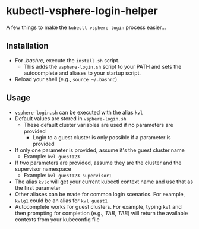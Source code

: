 # kubectl-vsphere-login-helper
A few things to make the `kubectl vsphere login` process easier...  

## Installation
* For *.bashrc*, execute the `install.sh` script. 
  * This adds the `vsphere-login.sh` script to your PATH and sets the autocomplete and aliases to your startup script. 
* Reload your shell (e.g., `source ~/.bashrc`)

## Usage
* `vsphere-login.sh` can be executed with the alias `kvl`
* Default values are stored in `vsphere-login.sh`
  * These default cluster variables are used if no parameters are provided
    * Login to a guest cluster is only possible if a parameter is provided
* If only one parameter is provided, assume it's the guest cluster name
  * Example: `kvl guest123` 
* If two parameters are provided, assume they are the cluster and the supervisor namespace
  * Example: `kvl guest123 supervisor1`
* The alias `kvlc` will get your current kubectl context name and use that as the first parameter
* Other aliases can be made for common login scenarios. For example, `kvlg1` could be an alias for `kvl guest1`
* Autocomplete works for guest clusters. For example, typing `kvl` and then prompting for completion (e.g., *TAB*, *TAB*) will return the available contexts from your kubeconfig file